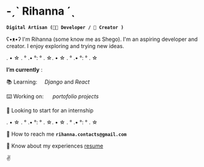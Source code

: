 # -ˏˋ Rihanna ˊˎ

**`Digital Artisan (👩‍💻 Developer / 📸 Creator )`**

ʕ•ᴥ•ʔ I'm Rihanna (some know me as Shego). I'm an aspiring developer and creator. I enjoy exploring and trying new ideas. <br>

. • ☆ . ° .• °: ° . ☆. • ☆ . ° .• °: ° . ☆

**I’m currently** :

📚 Learning:&nbsp;&nbsp;&nbsp;&nbsp;&nbsp;_Django_ and _React_<br>

⌨️ Working on:&nbsp;&nbsp;&nbsp;&nbsp;&nbsp; _portofolio projects_<br>

👥 Looking to start for an internship

. • ☆ . ° .• °: ° . ☆. • ☆ . ° .• °: ° . ☆

📧 How to reach me **`rihanna.contacts@gmail.com`**

📄 Know about my experiences [resume](link)

&#9996;
